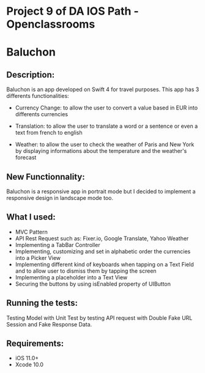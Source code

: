 # Project 9 of DA IOS Path - Openclassrooms

# Baluchon

## Description:

Baluchon is an app developed on Swift 4 for travel purposes. This app has 3 differents functionalities:

- Currency Change: to allow the user to convert a value based in EUR into differents currencies

- Translation: to allow the user to translate a word or a sentence or even a text from french to english

- Weather: to allow the user to check the weather of Paris and New York by displaying informations about
            the temperature and the weather's forecast


## New Functionnality:

Baluchon is a responsive app in portrait mode but I decided to implement a responsive design in landscape mode too.


## What I used:

- MVC Pattern
- API Rest Request such as: Fixer.io, Google Translate, Yahoo Weather
- Implementing a TabBar Controller
- Implementing, customizing and set in alphabetic order the currencies into a Picker View 
- Implementing different kind of keyboards when tapping on a Text Field and to allow user to dismiss them by tapping the screen
- Implementing a placeholder into a Text View
- Securing the buttons by using isEnabled property of UIButton


## Running the tests:

Testing Model with Unit Test by testing API request with Double Fake URL Session and Fake Response Data. 


## Requirements:

- iOS 11.0+
- Xcode 10.0

